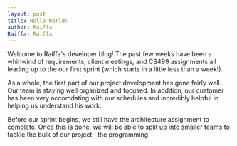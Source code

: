 ```yaml
---
layout: post
title: Hello World!
author: Raiffa
Raiffa: Raiffa
---
```


Welcome to Raiffa's developer blog!
The past few weeks have been a whirlwind of requirements, client meetings, and CS499 assignments all leading up to
the our first sprint (which starts in a little less than a week!). 

As a whole, the first part of our project development has gone fairly well. Our team is staying well organized and focused. In addition, our customer has been very accomdating with our schedules and incredibly helpful in helping us understand his work. 

Before our sprint begins, we still have the architecture assignment to complete. Once this is done, we will be able to split up into smaller teams to tackle the bulk of our project--the programming. 
